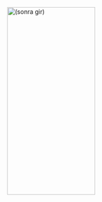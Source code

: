 <img align="center" src="https://github.com/onderozduyucu/flutter_favorite_topics_page_ui_design/assets/149434617/7544a344-2a38-4bc5-88d3-28ed4a01252c.jpg" alt="(sonra gir)" width="204" height="434" />

